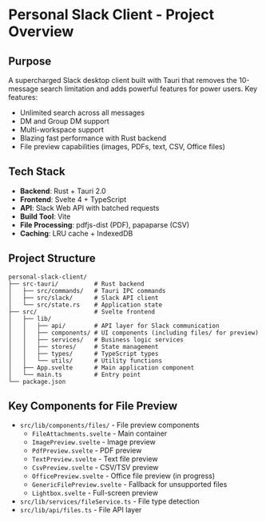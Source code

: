 # Personal Slack Client - Project Overview

## Purpose
A supercharged Slack desktop client built with Tauri that removes the 10-message search limitation and adds powerful features for power users. Key features:
- Unlimited search across all messages
- DM and Group DM support
- Multi-workspace support
- Blazing fast performance with Rust backend
- File preview capabilities (images, PDFs, text, CSV, Office files)

## Tech Stack
- **Backend**: Rust + Tauri 2.0
- **Frontend**: Svelte 4 + TypeScript
- **API**: Slack Web API with batched requests
- **Build Tool**: Vite
- **File Processing**: pdfjs-dist (PDF), papaparse (CSV)
- **Caching**: LRU cache + IndexedDB

## Project Structure
```
personal-slack-client/
├── src-tauri/          # Rust backend
│   ├── src/commands/   # Tauri IPC commands
│   ├── src/slack/      # Slack API client
│   └── src/state.rs    # Application state
├── src/                # Svelte frontend
│   ├── lib/
│   │   ├── api/        # API layer for Slack communication
│   │   ├── components/ # UI components (including files/ for preview)
│   │   ├── services/   # Business logic services
│   │   ├── stores/     # State management
│   │   ├── types/      # TypeScript types
│   │   └── utils/      # Utility functions
│   ├── App.svelte      # Main application component
│   └── main.ts         # Entry point
└── package.json
```

## Key Components for File Preview
- `src/lib/components/files/` - File preview components
  - `FileAttachments.svelte` - Main container
  - `ImagePreview.svelte` - Image preview
  - `PdfPreview.svelte` - PDF preview
  - `TextPreview.svelte` - Text file preview
  - `CsvPreview.svelte` - CSV/TSV preview
  - `OfficePreview.svelte` - Office file preview (in progress)
  - `GenericFilePreview.svelte` - Fallback for unsupported files
  - `Lightbox.svelte` - Full-screen preview
- `src/lib/services/fileService.ts` - File type detection
- `src/lib/api/files.ts` - File API layer
